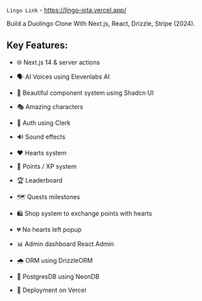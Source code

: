
`Lingo Link` - https://lingo-iota.vercel.app/

Build a Duolingo Clone With Next.js, React, Drizzle, Stripe (2024).

## Key Features:

- 🌐 Next.js 14 & server actions
- 🗣 AI Voices using Elevenlabs AI
- 🎨 Beautiful component system using Shadcn UI
- 🎭 Amazing characters

- 🔐 Auth using Clerk
- 🔊 Sound effects
- ❤️ Hearts system
- 🌟 Points / XP system


- 🏆 Leaderboard
- 🗺 Quests milestones
- 🛍 Shop system to exchange points with hearts
- 💔 No hearts left popup

- 📊 Admin dashboard React Admin
- 🌧 ORM using DrizzleORM
- 💾 PostgresDB using NeonDB
- 🚀 Deployment on Vercel

